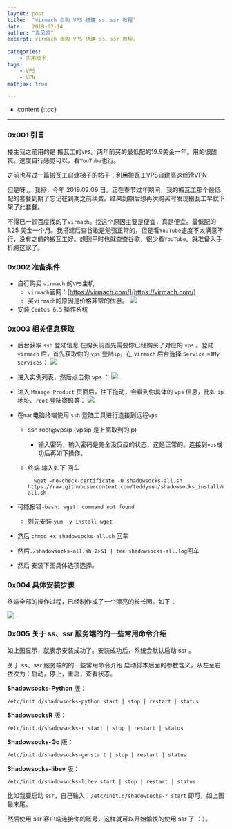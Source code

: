 ```yaml
---
layout: post
title:  "virmach 自购 VPS 搭建 ss、ssr 教程"
date:   2019-02-14
author: "袁凤鸣"
excerpt: virmach 自购 VPS 搭建 ss、ssr 教程。

categories: 
    - 实用技术
tags: 
    - VPS
    - VPN
mathjax: true

---
```

* content
{:toc}
---

### 0x001 引言
楼主我之前用的是 搬瓦工的`VPS`。两年前买的最低配的19.9美金一年。用的很酸爽。速度自行感觉可以，看`YouTube`也行。

之前也写过一篇搬瓦工自建梯子的帖子：[利用搬瓦工VPS自建高速丝滑VPN](https://www.yfmingo.cn/2016/09/05/bandwagonhost-vpn/)

但是呀。。我擦，今年 2019.02.09 日。正在春节过年期间，我的搬瓦工那个最低配的套餐到期了忘记在到期之前续费。结果到期后想再次购买时发现搬瓦工早就下架了此套餐。

不得已一顿百度找的了`virmach`。找这个原因主要是便宜，真是便宜。最低配的 1.25 美金一个月。我搭建后查谷歌是勉强正常的，但是看`YouTube`速度不太满意不行，没有之前的搬瓦工好。想到平时也就查查谷歌，很少看`YouTube`。就准备入手折腾这家了。





### 0x002 准备条件

- 自行购买 `virmach` 的`VPS`主机
    - `virmach`官网：[https://virmach.com/](https://virmach.com/)
    - 买`virmach`的原因是价格非常的优惠。
    ![](https://ws3.sinaimg.cn/large/006tNc79ly1g058dlwbzqj31dc0u0ajl.jpg)
- 安装 `Centos 6.5` 操作系统


### 0x003  相关信息获取
- 后台获取 `ssh` 登陆信息
在购买前首先需要你已经购买了对应的 `vps` 。登陆 `virmach` 后，首先获取你的 `vps` 登陆`ip`，在 `virmach` 后台选择 `Service` =》`My Services`：
![](https://ws2.sinaimg.cn/large/006tNc79ly1g059294tnwj309k06zmxo.jpg)

- 进入实例列表，然后点击你 vps ：
![](https://ws2.sinaimg.cn/large/006tNc79ly1g0593ndbbxj30bu068mxk.jpg)
- 进入 `Manage Product` 页面后，往下拖动，会看到你具体的 `vps` 信息，比如 `ip` 地址、`root` 登陆密码等：
![](https://ws4.sinaimg.cn/large/006tNc79ly1g0594ahocej30ft08ejrz.jpg)

- 在`mac`电脑终端使用 `ssh` 登陆工具进行连接到远程`vps`
    - ssh root@vpsip (vpsip 是上面取到的ip)
        - 输入密码，输入密码是完全没反应的状态，这是正常的。连接到`vps`成功后再如下操作。
    - 终端 输入如下 回车

            wget –no-check-certificate -O shadowsocks-all.sh https://raw.githubusercontent.com/teddysun/shadowsocks_install/master/shadowsocks-all.sh
            
 -  可能报错`-bash: wget: command not found`
     -  则先安装 `yum -y install wget`
-  然后 `chmod +x shadowsocks-all.sh` 回车
-  然后`./shadowsocks-all.sh 2>&1 | tee shadowsocks-all.log`回车
-  然后 安装下图具体选项选择。


### 0x004  具体安装步骤
终端全部的操作过程，已经制作成了一个漂亮的长长图。如下：

![](https://ws2.sinaimg.cn/large/006tNc79ly1g058ztnhhpj30sgcg9b2d.jpg)


### 0x005 关于 ss、ssr 服务端的的一些常用命令介绍

如上图显示，就表示安装成功了。安装成功后，系统会默认启动 ssr 。

关于 ss、ssr 服务端的的一些常用命令介绍
启动脚本后面的参数含义，从左至右依次为：启动，停止，重启，查看状态。

**Shadowsocks-Python** 版：

    /etc/init.d/shadowsocks-python start | stop | restart | status

**ShadowsocksR** 版：

    /etc/init.d/shadowsocks-r start | stop | restart | status

**Shadowsocks-Go** 版：

    /etc/init.d/shadowsocks-go start | stop | restart | status

**Shadowsocks-libev** 版：

    /etc/init.d/shadowsocks-libev start | stop | restart | status

比如我要启动 `ssr`，自己输入：`/etc/init.d/shadowsocks-r start` 即可，如上图最末尾。

然后使用 ssr 客户端连接你的账号，这样就可以开始愉快的使用 ssr 了 ：）。



